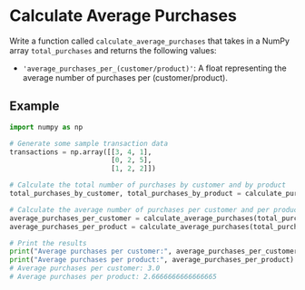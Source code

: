 # Calculate Average Purchases

Write a function called `calculate_average_purchases` that takes in a NumPy array `total_purchases` and returns the following values:

- `'average_purchases_per_(customer/product)'`: A float representing the average number of purchases per (customer/product).

## Example

```python
import numpy as np

# Generate some sample transaction data
transactions = np.array([[3, 4, 1],
                         [0, 2, 5],
                         [1, 2, 2]])

# Calculate the total number of purchases by customer and by product
total_purchases_by_customer, total_purchases_by_product = calculate_purchase_totals(transactions)

# Calculate the average number of purchases per customer and per product
average_purchases_per_customer = calculate_average_purchases(total_purchases_by_customer)
average_purchases_per_product = calculate_average_purchases(total_purchases_by_product)

# Print the results
print("Average purchases per customer:", average_purchases_per_customer)
print("Average purchases per product:", average_purchases_per_product)
# Average purchases per customer: 3.0
# Average purchases per product: 2.6666666666666665

```
